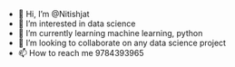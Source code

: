 - 👋 Hi, I’m @Nitishjat
- 👀 I’m interested in data science 
- 🌱 I’m currently learning machine learning, python
- 💞️ I’m looking to collaborate on any data science project
- 📫 How to reach me 9784393965

<!---
Nitishjat/Nitishjat is a ✨ special ✨ repository because its `README.md` (this file) appears on your GitHub profile.
You can click the Preview link to take a look at your changes.
--->
